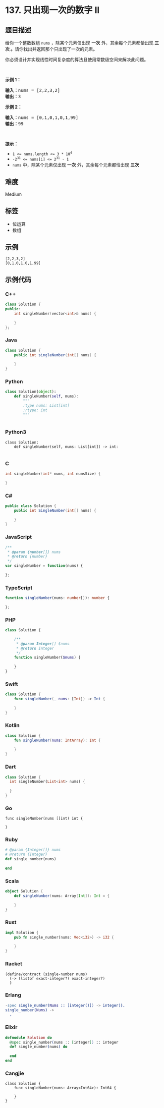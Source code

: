 # 137. 只出现一次的数字 II

## 题目描述

<p>给你一个整数数组&nbsp;<code>nums</code> ，除某个元素仅出现 <strong>一次</strong> 外，其余每个元素都恰出现 <strong>三次 。</strong>请你找出并返回那个只出现了一次的元素。</p>

<p>你必须设计并实现线性时间复杂度的算法且使用常数级空间来解决此问题。</p>

<p>&nbsp;</p>

<p><strong>示例 1：</strong></p>

<pre>
<strong>输入：</strong>nums = [2,2,3,2]
<strong>输出：</strong>3
</pre>

<p><strong>示例 2：</strong></p>

<pre>
<strong>输入：</strong>nums = [0,1,0,1,0,1,99]
<strong>输出：</strong>99
</pre>

<p>&nbsp;</p>

<p><strong>提示：</strong></p>

<ul>
	<li><code>1 &lt;= nums.length &lt;= 3 * 10<sup>4</sup></code></li>
	<li><code>-2<sup>31</sup> &lt;= nums[i] &lt;= 2<sup>31</sup> - 1</code></li>
	<li><code>nums</code> 中，除某个元素仅出现 <strong>一次</strong> 外，其余每个元素都恰出现 <strong>三次</strong></li>
</ul>


## 难度

Medium

## 标签

- 位运算
- 数组

## 示例

```
[2,2,3,2]
[0,1,0,1,0,1,99]
```

## 示例代码

### C++

```cpp
class Solution {
public:
    int singleNumber(vector<int>& nums) {
        
    }
};
```

### Java

```java
class Solution {
    public int singleNumber(int[] nums) {
        
    }
}
```

### Python

```python
class Solution(object):
    def singleNumber(self, nums):
        """
        :type nums: List[int]
        :rtype: int
        """
        
```

### Python3

```python3
class Solution:
    def singleNumber(self, nums: List[int]) -> int:
        
```

### C

```c
int singleNumber(int* nums, int numsSize) {
    
}
```

### C#

```csharp
public class Solution {
    public int SingleNumber(int[] nums) {
        
    }
}
```

### JavaScript

```javascript
/**
 * @param {number[]} nums
 * @return {number}
 */
var singleNumber = function(nums) {
    
};
```

### TypeScript

```typescript
function singleNumber(nums: number[]): number {
    
};
```

### PHP

```php
class Solution {

    /**
     * @param Integer[] $nums
     * @return Integer
     */
    function singleNumber($nums) {
        
    }
}
```

### Swift

```swift
class Solution {
    func singleNumber(_ nums: [Int]) -> Int {
        
    }
}
```

### Kotlin

```kotlin
class Solution {
    fun singleNumber(nums: IntArray): Int {
        
    }
}
```

### Dart

```dart
class Solution {
  int singleNumber(List<int> nums) {
    
  }
}
```

### Go

```golang
func singleNumber(nums []int) int {
    
}
```

### Ruby

```ruby
# @param {Integer[]} nums
# @return {Integer}
def single_number(nums)
    
end
```

### Scala

```scala
object Solution {
    def singleNumber(nums: Array[Int]): Int = {
        
    }
}
```

### Rust

```rust
impl Solution {
    pub fn single_number(nums: Vec<i32>) -> i32 {
        
    }
}
```

### Racket

```racket
(define/contract (single-number nums)
  (-> (listof exact-integer?) exact-integer?)
  )
```

### Erlang

```erlang
-spec single_number(Nums :: [integer()]) -> integer().
single_number(Nums) ->
  .
```

### Elixir

```elixir
defmodule Solution do
  @spec single_number(nums :: [integer]) :: integer
  def single_number(nums) do
    
  end
end
```

### Cangjie

```cangjie
class Solution {
    func singleNumber(nums: Array<Int64>): Int64 {

    }
}
```

